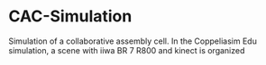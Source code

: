 # CAC-Simulation
Simulation of a collaborative assembly cell. In the Coppeliasim Edu simulation, a scene with iiwa BR 7 R800 and kinect is organized
